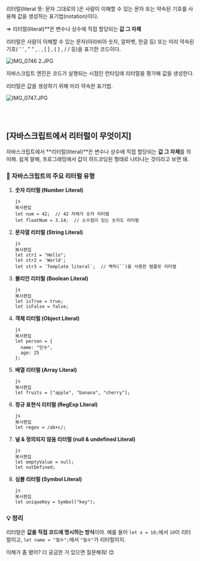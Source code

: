 리터럴(literal 뜻: 문자 그대로의 )은 사람이 이해할 수 있는 문자 또는 약속된 기호를 사용해 값을 생성하는 표기법(notation)이다.

⇒ 리터럴(literal)**은 변수나 상수에 직접 할당되는 **값 그 자체**

리터럴은 사람이 이해할 수 있는 문자(아라비아 숫자, 알파벳, 한글 등) 또는 미리 약속된 기호( ‘ ‘ , “ “ , . , [ ] , { } , / / 등)을 표기한 코드이다.

![IMG_0746 2.JPG](https://file.notion.so/f/f/95350b0a-54c9-463e-b44a-0c6f0330182e/04238999-bf37-4032-9ba1-58523959dd43/a87ffea8-10a3-4d24-83cc-b097505613b4.png?table=block&id=19ec5dbb-7a66-8015-8221-cb0bd9eefe35&spaceId=95350b0a-54c9-463e-b44a-0c6f0330182e&expirationTimestamp=1743976800000&signature=Gadih0tYNGVjb8OFfsphxV0QnOCXCifz-XOHvPzdOYE&downloadName=IMG_0746+2.JPG.png)

자바스크립트 엔진은 코드가 실행되는 시점인 런타임에 리터럴을 평가해 값을 생성한다.

리터럴은 값을 생성하기 위해 미리 약속한 표기법.

![IMG_0747.JPG](https://file.notion.so/f/f/95350b0a-54c9-463e-b44a-0c6f0330182e/6f81f500-5d2a-4f06-b674-0e69b448ec80/5c78f81a-61aa-4833-b1ff-564b7764cb59.png?table=block&id=19ec5dbb-7a66-80ff-a032-c2b6f35a6583&spaceId=95350b0a-54c9-463e-b44a-0c6f0330182e&expirationTimestamp=1743976800000&signature=rCqnegks3NSwMWNElMgdEcbFgmd8QShi966wpnQYwBQ&downloadName=IMG_0747.JPG.png)


<br><br>

## [자바스크립트에서 리터럴이 무엇이지] <br>
자바스크립트에서 **리터럴(literal)**은 변수나 상수에 직접 할당되는 **값 그 자체**를 의미해. 쉽게 말해, 프로그래밍에서 값이 하드코딩된 형태로 나타나는 것이라고 보면 돼.

### 📌 자바스크립트의 주요 리터럴 유형

1. **숫자 리터럴 (Number Literal)**
    
    ```
    js
    복사편집
    let num = 42;  // 42 자체가 숫자 리터럴
    let floatNum = 3.14;  // 소수점이 있는 숫자도 리터럴
    
    ```
    
2. **문자열 리터럴 (String Literal)**
    
    ```
    js
    복사편집
    let str1 = "Hello";
    let str2 = 'World';
    let str3 = `Template literal`;  // 백틱(``)을 사용한 템플릿 리터럴
    
    ```
    
3. **불리언 리터럴 (Boolean Literal)**
    
    ```
    js
    복사편집
    let isTrue = true;
    let isFalse = false;
    
    ```
    
4. **객체 리터럴 (Object Literal)**
    
    ```
    js
    복사편집
    let person = {
      name: "민수",
      age: 25
    };
    
    ```
    
5. **배열 리터럴 (Array Literal)**
    
    ```
    js
    복사편집
    let fruits = ["apple", "banana", "cherry"];
    
    ```
    
6. **정규 표현식 리터럴 (RegExp Literal)**
    
    ```
    js
    복사편집
    let regex = /ab+c/;
    
    ```
    
7. **널 & 정의되지 않음 리터럴 (null & undefined Literal)**
    
    ```
    js
    복사편집
    let emptyValue = null;
    let notDefined;
    
    ```
    
8. **심볼 리터럴 (Symbol Literal)**
    
    ```
    js
    복사편집
    let uniqueKey = Symbol("key");
    
    ```
    

### 💡 정리

리터럴은 **값을 직접 코드에 명시하는 방식**이야. 예를 들어 `let x = 10;`에서 `10`이 리터럴이고, `let name = "철수";`에서 `"철수"`가 리터럴이지.

이해가 좀 됐어? 더 궁금한 거 있으면 질문해줘! 😊
